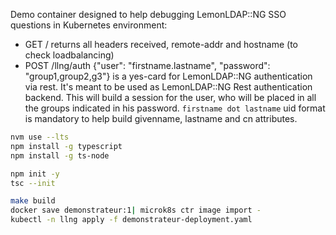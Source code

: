 Demo container designed to help debugging LemonLDAP::NG SSO questions in Kubernetes environment:

* GET / returns all headers received, remote-addr and hostname (to check loadbalancing)
* POST /llng/auth {"user": "firstname.lastname", "password": "group1,group2,g3"} is a yes-card for
LemonLDAP::NG authentication via rest. It's meant to be used as LemonLDAP::NG Rest authentication backend.
This will build a session for the user, who will be placed in all the groups indicated in his password.
`firstname dot lastname` uid format is mandatory to help build givenname, lastname and cn attributes.

```bash
nvm use --lts
npm install -g typescript
npm install -g ts-node
```

```bash
npm init -y
tsc --init
```

```bash
make build
docker save demonstrateur:1| microk8s ctr image import -
kubectl -n llng apply -f demonstrateur-deployment.yaml
```
